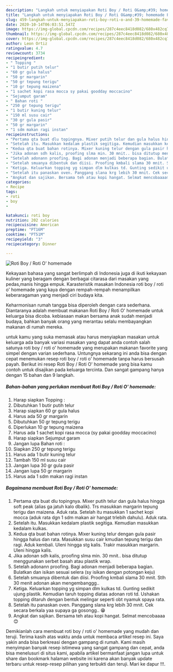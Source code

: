 ```yaml
---
description: "Langkah untuk menyiapakan Roti Boy / Roti O&amp;#39; homemade Favorite"
title: "Langkah untuk menyiapakan Roti Boy / Roti O&amp;#39; homemade Favorite"
slug: 459-langkah-untuk-menyiapakan-roti-boy-roti-o-and-39-homemade-favorite
date: 2020-10-14T06:03:51.547Z
image: https://img-global.cpcdn.com/recipes/287c4eec8418d082/680x482cq70/roti-boy-roti-o-homemade-foto-resep-utama.jpg
thumbnail: https://img-global.cpcdn.com/recipes/287c4eec8418d082/680x482cq70/roti-boy-roti-o-homemade-foto-resep-utama.jpg
cover: https://img-global.cpcdn.com/recipes/287c4eec8418d082/680x482cq70/roti-boy-roti-o-homemade-foto-resep-utama.jpg
author: Leon Ortiz
ratingvalue: 4.7
reviewcount: 3734
recipeingredient:
- " Topping "
- "1 butir putih telur"
- "60 gr gula halus"
- "50 gr margarin"
- "50 gr tepung terigu"
- "10 gr tepung maizena"
- "1 sachet kopi rasa mocca sy pakai goodday moccacino"
- "Sejumput garam"
- " Bahan roti "
- "250 gr tepung terigu"
- "1 butir kuning telur"
- "150 ml susu cair"
- "30 gr gula pasir"
- "50 gr margarin"
- "1 sdm makan ragi instan"
recipeinstructions:
- "Pertama qta buat dlu topingnya. Mixer putih telur dan gula halus hingga soft peak (alias ga jatuh kalo dbalik). Trs masukkan margarin tepung terigu dan maizena. Aduk rata. Setelah itu masukkan 1 sachet kopi mocca (aduk rata dgn 1 sdm makan air hangat trlebih dahulu). Aduk rata."
- "Setelah itu. Masukkan kedalam plastik segitiga. Kemudian masukkan kedalam kulkas."
- "Kedua qta buat bahan rotinya. Mixer kuning telur dengan gula pasir hingga halus dan rata. Masukkan susu cair kmudian tepung terigu dan ragi. Aduk kembali. Uleni hingga stg kalis. Trakir masukkan margarin. Uleni hingga kalis."
- "Jika adonan sdh kalis, proofing slma min. 30 mnit.. bisa ditutup menggunakan serbet basah atau plastik wrap."
- "Setelah adonann proofing. Bagi adonan menjadi beberapa bagian. Bulatkan dan isikan sesuai selera (sy isikan dengan potongan keju)"
- "Setelah smuanya dibentuk dan diisi. Proofing kmbali slama 30 mnit. Stlh 30 menit adonan akan mengembanggg.."
- "Ketiga. Keluarkan topping yg simpan dlm kulkas td. Gunting sedikit ujung plastik. Kemudian taruh topping diatas adonan roti td. Ushakan topping ditaruh dengan bentuk melingar seperti obt nyamuk spaya rata."
- "Setelah itu panaskan oven. Panggang slana krg lebih 30 mnit. Cek secara berkala yaa supaya ga gosongg.. 😁"
- "Angkat dan sajikan. Bersama teh atau kopi hangat. Selmat mencobaaaa😊"
categories:
- Recipe
tags:
- roti
- boy
- 

katakunci: roti boy  
nutrition: 202 calories
recipecuisine: American
preptime: "PT16M"
cooktime: "PT51M"
recipeyield: "3"
recipecategory: Dinner

---
```



![Roti Boy / Roti O&#39; homemade](https://img-global.cpcdn.com/recipes/287c4eec8418d082/680x482cq70/roti-boy-roti-o-homemade-foto-resep-utama.jpg)

Kekayaan bahasa yang sangat berlimpah di Indonesia juga di ikuti kekayaan kuliner yang beragam dengan berbagai citarasa dari masakan yang pedas,manis hingga empuk. Karasteristik masakan Indonesia roti boy / roti o&#39; homemade yang kaya dengan rempah-rempah menampilkan keberaragaman yang menjadi ciri budaya kita.


Keharmonisan rumah tangga bisa diperoleh dengan cara sederhana. Diantaranya adalah membuat makanan Roti Boy / Roti O&#39; homemade untuk keluarga bisa dicoba. kebiasaan makan bersama anak sudah menjadi budaya, bahkan banyak orang yang merantau selalu membayangkan makanan di rumah mereka.



untuk kamu yang suka memasak atau harus menyiapkan masakan untuk keluarga ada banyak variasi masakan yang dapat anda contoh salah satunya roti boy / roti o&#39; homemade yang merupakan makanan favorite yang simpel dengan varian sederhana. Untungnya sekarang ini anda bisa dengan cepat menemukan resep roti boy / roti o&#39; homemade tanpa harus bersusah payah.
Berikut ini resep Roti Boy / Roti O&#39; homemade yang bisa kamu contoh untuk disajikan pada keluarga tercinta. Dan sangat gampang hanya dengan 15 bahan dan 9 langkah.


<!--inarticleads1-->

##### Bahan-bahan yang perlukan membuat Roti Boy / Roti O&#39; homemade:

1. Harap siapkan  Topping :
1. Dibutuhkan 1 butir putih telur
1. Harap siapkan 60 gr gula halus
1. Harus ada 50 gr margarin
1. Dibutuhkan 50 gr tepung terigu
1. Diperlukan 10 gr tepung maizena
1. Harus ada 1 sachet kopi rasa mocca (sy pakai goodday moccacino)
1. Harap siapkan Sejumput garam
1. Jangan lupa  Bahan roti :
1. Siapkan 250 gr tepung terigu
1. Harus ada 1 butir kuning telur
1. Tambah 150 ml susu cair
1. Jangan lupa 30 gr gula pasir
1. Jangan lupa 50 gr margarin
1. Harus ada 1 sdm makan ragi instan




<!--inarticleads2-->

##### Bagaimana membuat  Roti Boy / Roti O&#39; homemade:

1. Pertama qta buat dlu topingnya. Mixer putih telur dan gula halus hingga soft peak (alias ga jatuh kalo dbalik). Trs masukkan margarin tepung terigu dan maizena. Aduk rata. Setelah itu masukkan 1 sachet kopi mocca (aduk rata dgn 1 sdm makan air hangat trlebih dahulu). Aduk rata.
1. Setelah itu. Masukkan kedalam plastik segitiga. Kemudian masukkan kedalam kulkas.
1. Kedua qta buat bahan rotinya. Mixer kuning telur dengan gula pasir hingga halus dan rata. Masukkan susu cair kmudian tepung terigu dan ragi. Aduk kembali. Uleni hingga stg kalis. Trakir masukkan margarin. Uleni hingga kalis.
1. Jika adonan sdh kalis, proofing slma min. 30 mnit.. bisa ditutup menggunakan serbet basah atau plastik wrap.
1. Setelah adonann proofing. Bagi adonan menjadi beberapa bagian. Bulatkan dan isikan sesuai selera (sy isikan dengan potongan keju)
1. Setelah smuanya dibentuk dan diisi. Proofing kmbali slama 30 mnit. Stlh 30 menit adonan akan mengembanggg..
1. Ketiga. Keluarkan topping yg simpan dlm kulkas td. Gunting sedikit ujung plastik. Kemudian taruh topping diatas adonan roti td. Ushakan topping ditaruh dengan bentuk melingar seperti obt nyamuk spaya rata.
1. Setelah itu panaskan oven. Panggang slana krg lebih 30 mnit. Cek secara berkala yaa supaya ga gosongg.. 😁
1. Angkat dan sajikan. Bersama teh atau kopi hangat. Selmat mencobaaaa😊




Demikianlah cara membuat roti boy / roti o&#39; homemade yang mudah dan teruji. Terima kasih atas waktu anda untuk membaca artikel resep ini. Saya yakin anda bisa berkreasi dengan gampang di rumah. Kami masih menyimpan banyak resep istimewa yang sangat gampang dan cepat, anda bisa menelusuri di situs kami, apabila artikel bermanfaat jangan lupa untuk share dan bookmark halaman website ini karena akan banyak update terbaru untuk resep-resep pilihan yang terbukti dan teruji. Mari ke dapur !!!. 

